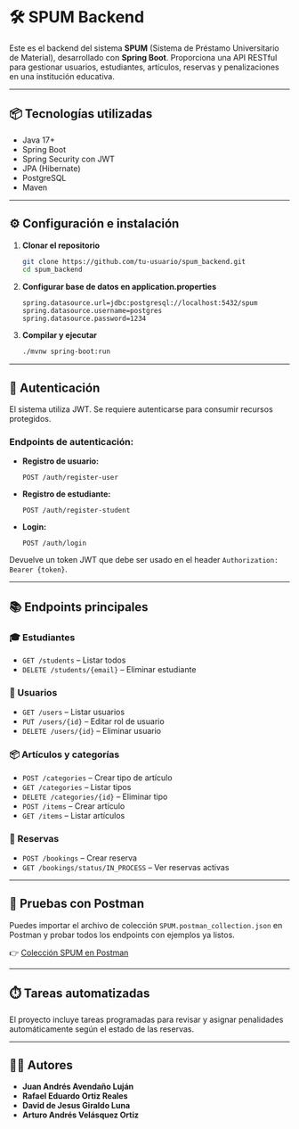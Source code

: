 # 🛠️ SPUM Backend

Este es el backend del sistema **SPUM** (Sistema de Préstamo Universitario de Material), desarrollado con **Spring Boot**. Proporciona una API RESTful para gestionar usuarios, estudiantes, artículos, reservas y penalizaciones en una institución educativa.

---

## 📦 Tecnologías utilizadas

- Java 17+
- Spring Boot
- Spring Security con JWT
- JPA (Hibernate)
- PostgreSQL
- Maven

---

## ⚙️ Configuración e instalación

1. **Clonar el repositorio**
   ```bash
   git clone https://github.com/tu-usuario/spum_backend.git
   cd spum_backend
   ```

2. **Configurar base de datos en application.properties**
   ```properties
   spring.datasource.url=jdbc:postgresql://localhost:5432/spum
   spring.datasource.username=postgres
   spring.datasource.password=1234
   ```

3. **Compilar y ejecutar**
   ```bash
   ./mvnw spring-boot:run
   ```

---

## 🔐 Autenticación

El sistema utiliza JWT. Se requiere autenticarse para consumir recursos protegidos.

### Endpoints de autenticación:

- **Registro de usuario:**
  ```
  POST /auth/register-user
  ```

- **Registro de estudiante:**
  ```
  POST /auth/register-student
  ```

- **Login:**
  ```
  POST /auth/login
  ```

Devuelve un token JWT que debe ser usado en el header `Authorization: Bearer {token}`.

---

## 📚 Endpoints principales

### 🎓 Estudiantes
- `GET /students` – Listar todos
- `DELETE /students/{email}` – Eliminar estudiante

### 👤 Usuarios
- `GET /users` – Listar usuarios
- `PUT /users/{id}` – Editar rol de usuario
- `DELETE /users/{id}` – Eliminar usuario

### 📦 Artículos y categorías
- `POST /categories` – Crear tipo de artículo
- `GET /categories` – Listar tipos
- `DELETE /categories/{id}` – Eliminar tipo
- `POST /items` – Crear artículo
- `GET /items` – Listar artículos

### 📆 Reservas
- `POST /bookings` – Crear reserva
- `GET /bookings/status/IN_PROCESS` – Ver reservas activas

---

## 🧪 Pruebas con Postman

Puedes importar el archivo de colección `SPUM.postman_collection.json` en Postman y probar todos los endpoints con ejemplos ya listos.

👉 [Colección SPUM en Postman](https://dark-station-5492176.postman.co/workspace/Juan-Avenda%C3%B1o's-Workspace~114dd96d-7017-46ee-89ea-ff60e87ae903/collection/45173369-9882fead-00f5-4816-b055-7aee69fcec2a?action=share&creator=45173369&active-environment=45173369-370b77fb-44d3-4ec8-be5c-7225de94450c)

---

## ⏱️ Tareas automatizadas

El proyecto incluye tareas programadas para revisar y asignar penalidades automáticamente según el estado de las reservas.

---

## 👨‍💻 Autores

* **Juan Andrés Avendaño Luján**
* **Rafael Eduardo Ortiz Reales**
* **David de Jesus Giraldo Luna**
* **Arturo Andrés Velásquez Ortiz**
